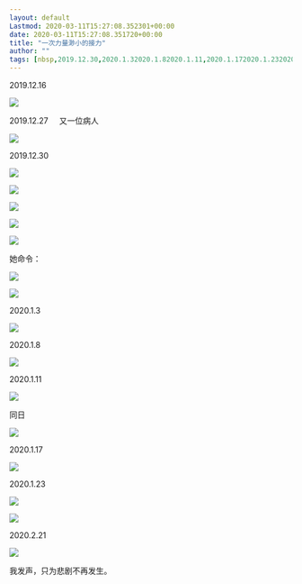```yaml
---
layout: default
Lastmod: 2020-03-11T15:27:08.352301+00:00
date: 2020-03-11T15:27:08.351720+00:00
title: "一次力量渺小的接力"
author: ""
tags: [nbsp,2019.12.30,2020.1.32020.1.82020.1.11,2020.1.172020.1.232020.2.21,2019.12.162019.12.27,发声,只为,同日]
---
```


2019.12.16

![](https://images.weserv.nl/?url=https%3A//mmbiz.qpic.cn/mmbiz_jpg/FPsiaCxZdQ1Iu6E4bT8JWUsgIFzZkx4sUZApjiaWD4QyIHEDy2ibNwmXsr7RYySKTv1usia2zsThxxfzFMnTSsKKSQ/640%3Fwx_fmt%3Djpeg)

2019.12.27     又一位病人

![](https://images.weserv.nl/?url=https%3A//mmbiz.qpic.cn/mmbiz_jpg/FPsiaCxZdQ1Iu6E4bT8JWUsgIFzZkx4sUYe6ibBBglHV8V4WqCEPqYw718fJyyhFr0Cd027u2lLiaGUEgDUWDfxuQ/640%3Fwx_fmt%3Djpeg)

2019.12.30

![](https://images.weserv.nl/?url=https%3A//mmbiz.qpic.cn/mmbiz_jpg/FPsiaCxZdQ1Iu6E4bT8JWUsgIFzZkx4sU2z6PlLNteTflibI5mWCOCbeCKYLpibPLocyicIlpa4SwiadsoWicBXJlJzg/640%3Fwx_fmt%3Djpeg)

![](https://images.weserv.nl/?url=https%3A//mmbiz.qpic.cn/mmbiz_jpg/FPsiaCxZdQ1Iu6E4bT8JWUsgIFzZkx4sUGbD2vXBPjSTQ3icc8PovaUWicdArwG9eXvuBe0BKXFN4WHthErmicUk3w/640%3Fwx_fmt%3Djpeg)

![](https://images.weserv.nl/?url=https%3A//mmbiz.qpic.cn/mmbiz_jpg/FPsiaCxZdQ1Iu6E4bT8JWUsgIFzZkx4sUVwmGZFgeiaMuwQxygy5icZo5uYDSIyMmNJS7mKia7rSSeoQYAIpbVr45A/640%3Fwx_fmt%3Djpeg)

![](https://images.weserv.nl/?url=https%3A//mmbiz.qpic.cn/mmbiz_jpg/FPsiaCxZdQ1Iu6E4bT8JWUsgIFzZkx4sUfOvhqX5V9mq30fU4hXJLsDsIJgY2iaFicaleTfQiaWM0GicsHnbSr6xAsw/640%3Fwx_fmt%3Djpeg)

![](https://images.weserv.nl/?url=https%3A//mmbiz.qpic.cn/mmbiz_jpg/FPsiaCxZdQ1Iu6E4bT8JWUsgIFzZkx4sUvHTp1Ix3WFNEAo0vfvowib1jb1vInAl3FtR70AVJY28Aew4NpDMjRkQ/640%3Fwx_fmt%3Djpeg)

她命令：

![](https://images.weserv.nl/?url=https%3A//mmbiz.qpic.cn/mmbiz_jpg/FPsiaCxZdQ1Iu6E4bT8JWUsgIFzZkx4sUG8EWqXpv5Wk6xzhIx4LIkNT65gTtl6ZqyVAmDJNMXZRVLcyTmzWtJQ/640%3Fwx_fmt%3Djpeg)

![](https://images.weserv.nl/?url=https%3A//mmbiz.qpic.cn/mmbiz_jpg/FPsiaCxZdQ1Iu6E4bT8JWUsgIFzZkx4sUT6uTlUsEcr6Y3PVfkkyicbWib1LdtStg6F6oocmwic7RHA76xQfftsiajQ/640%3Fwx_fmt%3Djpeg)

2020.1.3

![](https://images.weserv.nl/?url=https%3A//mmbiz.qpic.cn/mmbiz_jpg/FPsiaCxZdQ1Iu6E4bT8JWUsgIFzZkx4sUfKzGqUJALSibAQQXbYVVSPRfHE7mmdMu3D7LIvGnqrybdSjNM1P6ic6Q/640%3Fwx_fmt%3Djpeg)

2020.1.8

![](https://images.weserv.nl/?url=https%3A//mmbiz.qpic.cn/mmbiz_jpg/FPsiaCxZdQ1Iu6E4bT8JWUsgIFzZkx4sUEauHs85y9cmGSFz6SYDKXhZDtkH0WiaSnOQzicD4oNAcXOUWstdGDQxg/640%3Fwx_fmt%3Djpeg)

2020.1.11

![](https://images.weserv.nl/?url=https%3A//mmbiz.qpic.cn/mmbiz_jpg/FPsiaCxZdQ1Iu6E4bT8JWUsgIFzZkx4sUEPbNAvJCRQj3iaa4ick6rvz7oNvPvv4UD4yo6hFlLHVmIB6lynfEXicmw/640%3Fwx_fmt%3Djpeg)

同日

![](https://images.weserv.nl/?url=https%3A//mmbiz.qpic.cn/mmbiz_jpg/FPsiaCxZdQ1Iu6E4bT8JWUsgIFzZkx4sUQTFCeDg4LSd8k41ceicXMB4mnovOLRksu83viavIPaqcsUtyJ4cKeEsA/640%3Fwx_fmt%3Djpeg)

2020.1.17

![](https://images.weserv.nl/?url=https%3A//mmbiz.qpic.cn/mmbiz_jpg/FPsiaCxZdQ1Iu6E4bT8JWUsgIFzZkx4sUq0JWSULZ4ow2dn53ibjtE1ialtoRHKib9ZRJ0icLK2y1No2UUUgMXnd1RA/640%3Fwx_fmt%3Djpeg)

2020.1.23

![](https://images.weserv.nl/?url=https%3A//mmbiz.qpic.cn/mmbiz_jpg/FPsiaCxZdQ1Iu6E4bT8JWUsgIFzZkx4sUbVbQ25r9rtHB93pRncVhURzyOMrLrjamyRx1ESO3qhUAoMcbuPJ2TA/640%3Fwx_fmt%3Djpeg)

![](https://images.weserv.nl/?url=https%3A//mmbiz.qpic.cn/mmbiz_jpg/FPsiaCxZdQ1Iu6E4bT8JWUsgIFzZkx4sUD7K5lTmMNXcQdcrnMiaKolxHNmL4vBNYBz04uvhYYeQE7onMN8epSTw/640%3Fwx_fmt%3Djpeg)

2020.2.21

![](https://images.weserv.nl/?url=https%3A//mmbiz.qpic.cn/mmbiz_jpg/FPsiaCxZdQ1Iu6E4bT8JWUsgIFzZkx4sUiaro86nDvUbVcQROAj0JngRSic6Gb6z3SXSh7EdLCwKIuqyyrwWKmugw/640%3Fwx_fmt%3Djpeg)

我发声，只为悲剧不再发生。

